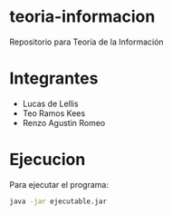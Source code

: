 # teoria-informacion
Repositorio para Teoría de la Información

# Integrantes
- Lucas de Lellis
- Teo Ramos Kees
- Renzo Agustin Romeo

# Ejecucion
Para ejecutar el programa:

```bash
java -jar ejecutable.jar
